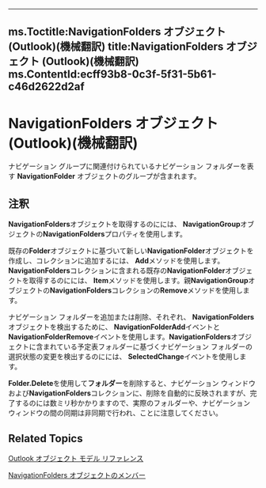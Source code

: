 

---
ms.Toctitle:NavigationFolders オブジェクト (Outlook)(機械翻訳)
title:NavigationFolders オブジェクト (Outlook)(機械翻訳)
ms.ContentId:ecff93b8-0c3f-5f31-5b61-c46d2622d2af
---
# NavigationFolders オブジェクト (Outlook)(機械翻訳)




ナビゲーション グループに関連付けられているナビゲーション フォルダーを表す **NavigationFolder** オブジェクトのグループが含まれます。

## 注釈
**NavigationFolders**オブジェクトを取得するのにには、 **NavigationGroup**オブジェクトの**NavigationFolders**プロパティを使用します。



既存の**Folder**オブジェクトに基づいて新しい**NavigationFolder**オブジェクトを作成し、コレクションに追加するには、 **Add**メソッドを使用します。**NavigationFolders**コレクションに含まれる既存の**NavigationFolder**オブジェクトを取得するのにには、 **Item**メソッドを使用します。親**NavigationGroup**オブジェクトの**NavigationFolders**コレクションの**Remove**メソッドを使用します。



ナビゲーション フォルダーを追加または削除、それぞれ、 **NavigationFolders**オブジェクトを検出するために、 **NavigationFolderAdd**イベントと**NavigationFolderRemove**イベントを使用します。**NavigationFolders**オブジェクトに含まれている予定表フォルダーに基づくナビゲーション フォルダーの選択状態の変更を検出するのにには、 **SelectedChange**イベントを使用します。



**Folder.Delete**を使用して**フォルダー**を削除すると、ナビゲーション ウィンドウおよび**NavigationFolders**コレクションに、削除を自動的に反映されますが、完了するのには数ミリ秒かかりますので、実際のフォルダーや、ナビゲーション ウィンドウの間の同期は非同期で行われ、ことに注意してください。



## Related Topics

[Outlook オブジェクト モデル リファレンス](73221b13-d8d8-99b8-3394-b95dbbfd5ddc.md)

[NavigationFolders オブジェクトのメンバー](b2db3d9f-86bb-41d7-6be2-facd16bf8b60.md)





